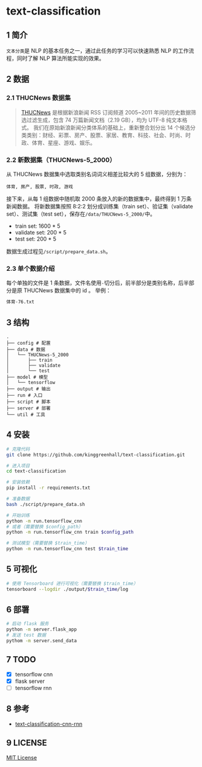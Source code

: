 # text-classification

## 1 简介

`文本分类`是 NLP 的基本任务之一，通过此任务的学习可以快速熟悉 NLP 的工作流程，同时了解 NLP 算法所能实现的效果。

## 2 数据

### 2.1 THUCNews 数据集

> [THUCNews](http://thuctc.thunlp.org/#%E4%B8%AD%E6%96%87%E6%96%87%E6%9C%AC%E5%88%86%E7%B1%BB%E6%95%B0%E6%8D%AE%E9%9B%86THUCNews)
是根据新浪新闻 RSS 订阅频道 2005~2011 年间的历史数据筛选过滤生成，包含 74 万篇新闻文档（2.19 GB），均为 UTF-8 纯文本格式。
我们在原始新浪新闻分类体系的基础上，重新整合划分出 14 个候选分类类别：财经、彩票、房产、股票、家居、教育、科技、社会、时尚、时政、体育、星座、游戏、娱乐。

### 2.2 新数据集（THUCNews-5_2000）

从 THUCNews 数据集中选取类别名词词义相差比较大的 5 组数据，分别为：
```
体育, 房产, 股票, 时政, 游戏
```
接下来，从每 1 组数据中随机取 2000 条放入的新的数据集中，最终得到 1 万条新闻数据。
将新数据集按照 8:2:2 划分成训练集（train set）、验证集（validate set）、测试集（test set），保存在`/data/THUCNews-5_2000/`中。

- train set: 1600 * 5
- validate set: 200 * 5
- test set: 200 * 5

数据生成过程见`/script/prepare_data.sh`。

### 2.3 单个数据介绍

每个单独的文件是 1 条数据，文件名使用`-`切分后，前半部分是类别名称，后半部分是原 THUCNews 数据集中的 id 。
举例：
```bash
体育-76.txt
```
## 3 结构

```
.
├── config # 配置
├── data # 数据
│   └── THUCNews-5_2000
│       ├── train
│       ├── validate
│       └── test
├── model # 模型
│   └── tensorflow
├── output # 输出
├── run # 入口
├── script # 脚本
├── server # 部署
└── util # 工具
```

## 4 安装

```bash
# 克隆代码
git clone https://github.com/kinggreenhall/text-classification.git

# 进入项目
cd text-classification

# 安装依赖
pip install -r requirements.txt

# 准备数据
bash ./script/prepare_data.sh

# 开始训练
python -m run.tensorflow_cnn
# 或者（需要替换 $config_path）
python -m run.tensorflow_cnn train $config_path

# 测试模型（需要替换 $train_time）
python -m run.tensorflow_cnn test $train_time
```

## 5 可视化

```bash
# 使用 Tensorboard 进行可视化（需要替换 $train_time）
tensorboard --logdir ./output/$train_time/log
```

## 6 部署

```bash
# 启动 flask 服务
python -m server.flask_app
# 发送 test 数据
pythom -m server.send_data
```

## 7 TODO

- [x] tensorflow cnn
- [x] flask server
- [ ] tensorflow rnn

## 8 参考

- [text-classification-cnn-rnn](https://github.com/gaussic/text-classification-cnn-rnn)

## 9 LICENSE

[MIT License](./LICENSE)
